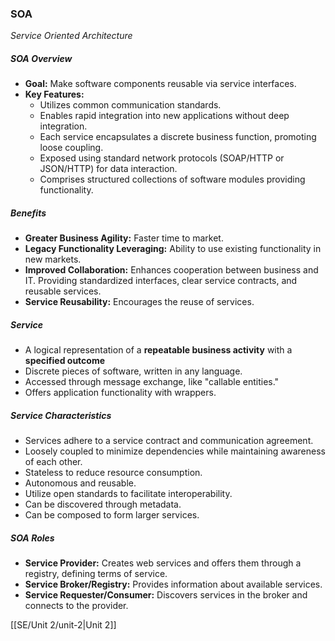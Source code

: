 ### SOA
*Service Oriented Architecture*
##### SOA Overview
- **Goal:** Make software components reusable via service interfaces.
- **Key Features:**
  - Utilizes common communication standards.
  - Enables rapid integration into new applications without deep integration.
  - Each service encapsulates a discrete business function, promoting loose coupling.
  - Exposed using standard network protocols (SOAP/HTTP or JSON/HTTP) for data interaction.
  - Comprises structured collections of software modules providing functionality.

##### Benefits
- **Greater Business Agility:** Faster time to market.
- **Legacy Functionality Leveraging:** Ability to use existing functionality in new markets.
- **Improved Collaboration:** Enhances cooperation between business and IT. Providing standardized interfaces, clear service contracts, and reusable services.
- **Service Reusability:** Encourages the reuse of services.

##### Service
- A logical representation of a **repeatable business activity** with a **specified outcome**
- Discrete pieces of software, written in any language.
- Accessed through message exchange, like "callable entities."
- Offers application functionality with wrappers.

##### Service Characteristics
- Services adhere to a service contract and communication agreement.
- Loosely coupled to minimize dependencies while maintaining awareness of each other.
- Stateless to reduce resource consumption.
- Autonomous and reusable.
- Utilize open standards to facilitate interoperability.
- Can be discovered through metadata.
- Can be composed to form larger services.

##### SOA Roles
- **Service Provider:** Creates web services and offers them through a registry, defining terms of service.
- **Service Broker/Registry:** Provides information about available services.
- **Service Requester/Consumer:** Discovers services in the broker and connects to the provider.

[[SE/Unit 2/unit-2|Unit 2]]
